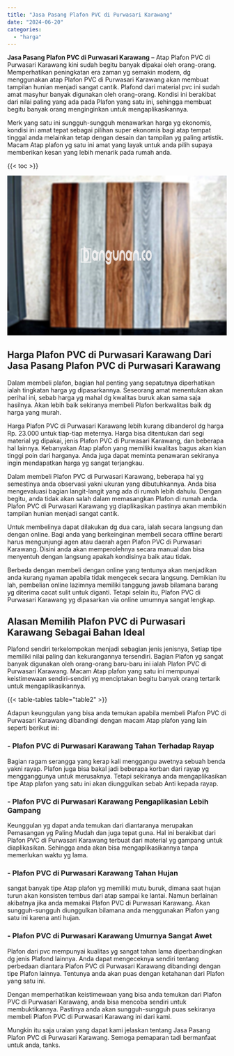 ```yaml
---
title: "Jasa Pasang Plafon PVC di Purwasari Karawang"
date: "2024-06-20"
categories: 
  - "harga"
---
```


**Jasa Pasang Plafon PVC di Purwasari Karawang** – Atap Plafon PVC di Purwasari Karawang kini sudah begitu banyak dipakai oleh orang-orang. Memperhatikan peningkatan era zaman yg semakin modern, dg menggunakan atap Plafon PVC di Purwasari Karawang akan membuat tampilan hunian menjadi sangat cantik. Plafond dari material pvc ini sudah amat masyhur banyak digunakan oleh orang-orang. Kondisi ini berakibat dari nilai paling yang ada pada Plafon yang satu ini, sehingga membuat begitu banyak orang menginginkan untuk mengaplikasikannya.

Merk yang satu ini sungguh-sungguh menawarkan harga yg ekonomis, kondisi ini amat tepat sebagai pilihan super ekonomis bagi atap tempat tinggal anda melainkan tetap dengan desain dan tampilan yg paling artistik. Macam Atap plafon yg satu ini amat yang layak untuk anda pilih supaya memberikan kesan yang lebih menarik pada rumah anda.

{{< toc >}}

![Jasa Pasang Plafon PVC di Purwasari Karawang](/images/flafond-pvc-murah02.png)

## Harga Plafon PVC di Purwasari Karawang Dari Jasa Pasang Plafon PVC di Purwasari Karawang

Dalam membeli plafon, bagian hal penting yang sepatutnya diperhatikan ialah tingkatan harga yg dipasarkannya. Seseorang amat menentukan akan perihal ini, sebab harga yg mahal dg kwalitas buruk akan sama saja hasilnya. Akan lebih baik sekiranya membeli Plafon berkwalitas baik dg harga yang murah.

Harga Plafon PVC di Purwasari Karawang lebih kurang dibanderol dg harga Rp. 23.000 untuk tiap-tiap meternya. Harga bisa ditentukan dari segi material yg dipakai, jenis Plafon PVC di Purwasari Karawang, dan beberapa hal lainnya. Kebanyakan Atap plafon yang memiliki kwalitas bagus akan kian tinggi poin dari harganya. Anda juga dapat meminta penawaran sekiranya ingin mendapatkan harga yg sangat terjangkau.

Dalam membeli Plafon PVC di Purwasari Karawang, beberapa hal yg semestinya anda observasi yakni ukuran yang dibutuhkannya. Anda bisa mengevaluasi bagian langit-langit yang ada di rumah lebih dahulu. Dengan begitu, anda tidak akan salah dalam memasangkan Plafon di rumah anda. Plafon PVC di Purwasari Karawang yg diaplikasikan pastinya akan membikin tampilan hunian menjadi sangat cantik.

Untuk membelinya dapat dilakukan dg dua cara, ialah secara langsung dan dengan online. Bagi anda yang berkeinginan membeli secara offline berarti harus mengunjungi agen atau daerah agen Plafon PVC di Purwasari Karawang. Disini anda akan memperolehnya secara manual dan bisa menyentuh dengan langsung apakah kondisinya baik atau tidak.

Berbeda dengan membeli dengan online yang tentunya akan menjadikan anda kurang nyaman apabila tidak mengecek secara langsung. Demikian itu lah, pembelian online lazimnya memiliki tanggung jawab bilamana barang yg diterima cacat sulit untuk diganti. Tetapi selain itu, Plafon PVC di Purwasari Karawang yg dipasarkan via online umumnya sangat lengkap.

## Alasan Memilih Plafon PVC di Purwasari Karawang Sebagai Bahan Ideal

Plafond sendiri terkelompokan menjadi sebagian jenis jenisnya, Setiap tipe memiliki nilai paling dan kekurangannya tersendiri. Bagian Plafon yg sangat banyak digunakan oleh orang-orang baru-baru ini ialah Plafon PVC di Purwasari Karawang. Macam Atap plafon yang satu ini mempunyai keistimewaan sendiri-sendiri yg menciptakan begitu banyak orang tertarik untuk mengaplikasikannya.

{{< table-tables table="table2" >}}

Adapun keunggulan yang bisa anda temukan apabila membeli Plafon PVC di Purwasari Karawang dibandingi dengan macam Atap plafon yang lain seperti berikut ini:

### \- Plafon PVC di Purwasari Karawang Tahan Terhadap Rayap

Bagian ragam serangga yang kerap kali menggangu awetnya sebuah benda yakni rayap. Plafon juga bisa bakal jadi beberapa korban dari rayap yg mengganggunya untuk merusaknya. Tetapi sekiranya anda mengaplikasikan tipe Atap plafon yang satu ini akan diunggulkan sebab Anti kepada rayap.

### \- Plafon PVC di Purwasari Karawang Pengaplikasian Lebih Gampang

Keunggulan yg dapat anda temukan dari diantaranya merupakan Pemasangan yg Paling Mudah dan juga tepat guna. Hal ini berakibat dari Plafon PVC di Purwasari Karawang terbuat dari material yg gampang untuk diaplikasikan. Sehingga anda akan bisa mengaplikasikannya tanpa memerlukan waktu yg lama.

### \- Plafon PVC di Purwasari Karawang Tahan Hujan

sangat banyak tipe Atap plafon yg memiliki mutu buruk, dimana saat hujan turun akan konsisten tembus dari atap sampai ke lantai. Namun berlainan akibatnya jika anda memakai Plafon PVC di Purwasari Karawang. Akan sungguh-sungguh diunggulkan bilamana anda menggunakan Plafon yang satu ini karena anti hujan.

### \- Plafon PVC di Purwasari Karawang Umurnya Sangat Awet

Plafon dari pvc mempunyai kualitas yg sangat tahan lama diperbandingkan dg jenis Plafond lainnya. Anda dapat mengeceknya sendiri tentang perbedaan diantara Plafon PVC di Purwasari Karawang dibandingi dengan tipe Plafon lainnya. Tentunya anda akan puas dengan ketahanan dari Plafon yang satu ini.

Dengan memperhatikan keistimewaan yang bisa anda temukan dari Plafon PVC di Purwasari Karawang, anda bisa mencoba sendiri untuk membuktikannya. Pastinya anda akan sungguh-sungguh puas sekiranya membeli Plafon PVC di Purwasari Karawang ini dari kami.

Mungkin itu saja uraian yang dapat kami jelaskan tentang Jasa Pasang Plafon PVC di Purwasari Karawang. Semoga pemaparan tadi bermanfaat untuk anda, tanks.
